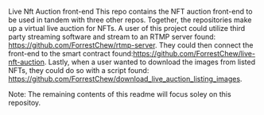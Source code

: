 Live Nft Auction front-end
This repo contains the NFT auction front-end to be used in tandem with three other repos. Together, the repositories make up a virtual live auction for NFTs. A user of this project could utilize third party streaming software and stream to an RTMP server found: https://github.com/ForrestChew/rtmp-server. They could then connect the front-end to the smart contract found:https://github.com/ForrestChew/live-nft-auction. Lastly, when a user wanted to download the images from listed NFTs, they could do so with a script found: https://github.com/ForrestChew/download_live_auction_listing_images.

Note: The remaining contents of this readme will focus soley on this repositoy.
